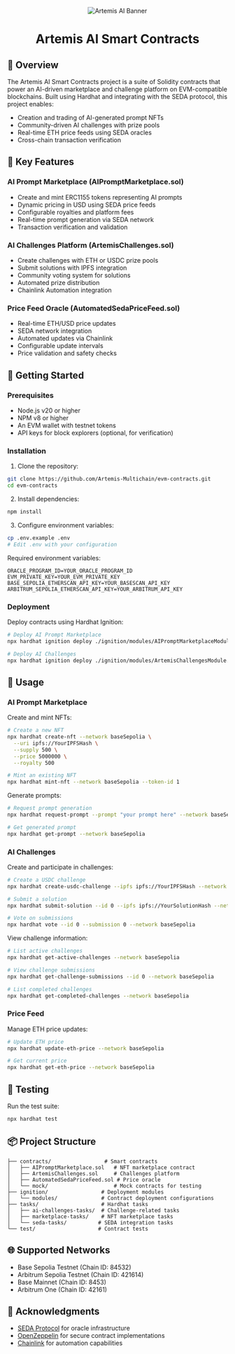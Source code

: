 <p align="center">
  <img src="https://github.com/user-attachments/assets/82786249-35d9-4219-9438-aa9a74285058" alt="Artemis AI Banner" />
</p>
<h1 align="center">
  Artemis AI Smart Contracts
</h1>

## 📝 Overview

The Artemis AI Smart Contracts project is a suite of Solidity contracts that power an AI-driven marketplace and challenge platform on EVM-compatible blockchains. Built using Hardhat and integrating with the SEDA protocol, this project enables:

- Creation and trading of AI-generated prompt NFTs
- Community-driven AI challenges with prize pools
- Real-time ETH price feeds using SEDA oracles
- Cross-chain transaction verification

## 🌟 Key Features

### AI Prompt Marketplace (AIPromptMarketplace.sol)
- Create and mint ERC1155 tokens representing AI prompts
- Dynamic pricing in USD using SEDA price feeds
- Configurable royalties and platform fees
- Real-time prompt generation via SEDA network
- Transaction verification and validation

### AI Challenges Platform (ArtemisChallenges.sol)
- Create challenges with ETH or USDC prize pools
- Submit solutions with IPFS integration
- Community voting system for solutions
- Automated prize distribution
- Chainlink Automation integration

### Price Feed Oracle (AutomatedSedaPriceFeed.sol)
- Real-time ETH/USD price updates
- SEDA network integration
- Automated updates via Chainlink
- Configurable update intervals
- Price validation and safety checks

## 🚀 Getting Started

### Prerequisites

- Node.js v20 or higher
- NPM v8 or higher
- An EVM wallet with testnet tokens
- API keys for block explorers (optional, for verification)

### Installation

1. Clone the repository:
```bash
git clone https://github.com/Artemis-Multichain/evm-contracts.git
cd evm-contracts
```

2. Install dependencies:
```bash
npm install
```

3. Configure environment variables:
```bash
cp .env.example .env
# Edit .env with your configuration
```

Required environment variables:
```
ORACLE_PROGRAM_ID=YOUR_ORACLE_PROGRAM_ID
EVM_PRIVATE_KEY=YOUR_EVM_PRIVATE_KEY
BASE_SEPOLIA_ETHERSCAN_API_KEY=YOUR_BASESCAN_API_KEY
ARBITRUM_SEPOLIA_ETHERSCAN_API_KEY=YOUR_ARBITRUM_API_KEY
```

### Deployment

Deploy contracts using Hardhat Ignition:

```bash
# Deploy AI Prompt Marketplace
npx hardhat ignition deploy ./ignition/modules/AIPromptMarketplaceModule.ts --network baseSepolia --verify

# Deploy AI Challenges
npx hardhat ignition deploy ./ignition/modules/ArtemisChallengesModule.ts --network baseSepolia --verify
```

## 💫 Usage

### AI Prompt Marketplace

Create and mint NFTs:
```bash
# Create a new NFT
npx hardhat create-nft --network baseSepolia \
  --uri ipfs://YourIPFSHash \
  --supply 500 \
  --price 5000000 \
  --royalty 500

# Mint an existing NFT
npx hardhat mint-nft --network baseSepolia --token-id 1
```

Generate prompts:
```bash
# Request prompt generation
npx hardhat request-prompt --prompt "your prompt here" --network baseSepolia

# Get generated prompt
npx hardhat get-prompt --network baseSepolia
```

### AI Challenges

Create and participate in challenges:
```bash
# Create a USDC challenge
npx hardhat create-usdc-challenge --ipfs ipfs://YourIPFSHash --network baseSepolia

# Submit a solution
npx hardhat submit-solution --id 0 --ipfs ipfs://YourSolutionHash --network baseSepolia

# Vote on submissions
npx hardhat vote --id 0 --submission 0 --network baseSepolia
```

View challenge information:
```bash
# List active challenges
npx hardhat get-active-challenges --network baseSepolia

# View challenge submissions
npx hardhat get-challenge-submissions --id 0 --network baseSepolia

# List completed challenges
npx hardhat get-completed-challenges --network baseSepolia
```

### Price Feed

Manage ETH price updates:
```bash
# Update ETH price
npx hardhat update-eth-price --network baseSepolia

# Get current price
npx hardhat get-eth-price --network baseSepolia
```

## 🔧 Testing

Run the test suite:
```bash
npx hardhat test
```

## 📦 Project Structure

```
├── contracts/                 # Smart contracts
│   ├── AIPromptMarketplace.sol   # NFT marketplace contract
│   ├── ArtemisChallenges.sol     # Challenges platform
│   ├── AutomatedSedaPriceFeed.sol # Price oracle
│   └── mock/                     # Mock contracts for testing
├── ignition/                 # Deployment modules
│   └── modules/              # Contract deployment configurations
├── tasks/                    # Hardhat tasks
│   ├── ai-challenges-tasks/  # Challenge-related tasks
│   ├── marketplace-tasks/    # NFT marketplace tasks
│   └── seda-tasks/          # SEDA integration tasks
└── test/                    # Contract tests
```

## 🌐 Supported Networks

- Base Sepolia Testnet (Chain ID: 84532)
- Arbitrum Sepolia Testnet (Chain ID: 421614)
- Base Mainnet (Chain ID: 8453)
- Arbitrum One (Chain ID: 42161)

## 🙏 Acknowledgments

- [SEDA Protocol](https://seda.xyz/) for oracle infrastructure
- [OpenZeppelin](https://openzeppelin.com/) for secure contract implementations
- [Chainlink](https://chain.link/) for automation capabilities
